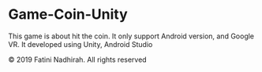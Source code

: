 # Game-Coin-Unity
This game is about hit the coin. It only support Android version, and Google VR. It developed using Unity, Android Studio

© 2019 Fatini Nadhirah. All rights reserved
